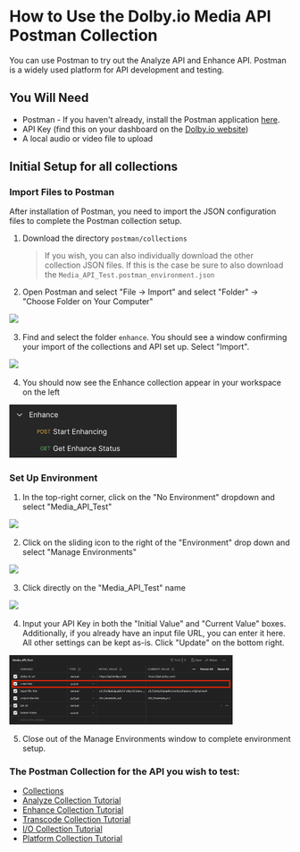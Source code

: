 # How to Use the Dolby.io Media API Postman Collection

You can use Postman to try out the Analyze API and Enhance API. Postman is a widely used platform for API development and testing.

## You Will Need

- Postman - If you haven't already, install the Postman application [here](https://www.postman.com/downloads/).
- API Key (find this on your dashboard on the [Dolby.io website](https://dashboard.dolby.io/))
- A local audio or video file to upload

## Initial Setup for all collections

### Import Files to Postman

After installation of Postman, you need to import the JSON configuration files to complete the Postman collection setup.

1. Download the directory `postman/collections`

   > If you wish, you can also individually download the other collection JSON files. If this is the case be sure to also download the `Media_API_Test.postman_environment.json`

2. Open Postman and select "File -> Import" and select "Folder" -> "Choose Folder on Your Computer"

<img src="./docs/images/choose_folder.png" width=300>

3. Find and select the folder `enhance`. You should see a window confirming your import of the collections and API set up. Select "Import".

<img src="./docs/images/import_enhance.png" width=300>

4. You should now see the Enhance collection appear in your workspace on the left

<img src="./docs/images/enhance_collection.png" width=300>

### Set Up Environment

1. In the top-right corner, click on the "No Environment" dropdown and select "Media_API_Test"

<img src="./docs/images/select_media_api_test.png" width=300>

2. Click on the sliding icon to the right of the "Environment" drop down and select "Manage Environments"

<img src="./docs/images/man_env_dropdown.png" width=300>

3. Click directly on the "Media_API_Test" name

<img src="./docs/images/manage_env_select.png" width=400>

4. Input your API Key in both the "Initial Value" and "Current Value" boxes. Additionally, if you already have an input file URL, you can enter it here. All other settings can be kept as-is. Click "Update" on the bottom right.

<img src="./docs/images/api_key.png" width=400>

5. Close out of the Manage Environments window to complete environment setup.

### The Postman Collection for the API you wish to test:
  - [Collections](collections)
  - [Analyze Collection Tutorial](docs/How-to-Use-Analyze-Collection.md)
  - [Enhance Collection Tutorial](docs/How-to-Use-Enhance-Collection.md)
  - [Transcode Collection Tutorial](docs/How-to-Use-Enhance-Collection.md)
  - [I/O Collection Tutorial](docs/How-to-Use-Enhance-Collection.md)
  - [Platform Collection Tutorial](docs/How-to-Use-Platform-Collection.md)